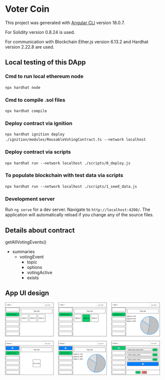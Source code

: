 # Voter Coin

This project was generated with [Angular CLI](https://github.com/angular/angular-cli) version 18.0.7.

For Solidity version 0.8.24 is used.

For communication with Blockchain Ether.js version 6.13.2 and Hardhat version 2.22.8 are used.

## Local testing of this DApp

### Cmd to run local ethereum node
`npx hardhat node`

### Cmd to compile .sol files
`npx hardhat compile`

### Deploy contract via ignition
`npx hardhat ignition deploy ./ignition/modules/ReusableVotingContract.ts --network localhost`

### Deploy contract via scripts
`npx hardhat run --network localhost ./scripts/0_deploy.js`

### To populate blockchain with test data via scripts

`npx hardhat run --network localhost ./scripts/1_seed_data.js`

### Development server

Run `ng serve` for a dev server. Navigate to `http://localhost:4200/`. The application will automatically reload if you change any of the source files.

## Details about contract

getAllVotingEvents()
- summaries
  - votingEvent
    - topic
    - options
    - votingActive
    - exists

## App UI design

![drawio design](./docs/voter-coin-dapp-docs.drawio.svg)


